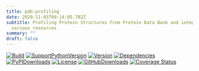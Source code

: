 ```yaml
---
title: pdb-profiling
date: 2020-11-05T09:14:05.782Z
subtitle: Profiling Protein Structures from Protein Data Bank and integrate
  various resources
summary: ""
draft: false
---
```

[![Build](https://img.shields.io/travis/naturegeorge/pdb-profiling?style=flat-square&logo=travis)](https://github.com/naturegeorge/pdb-profiling)
[![SupportPythonVersion](https://img.shields.io/pypi/pyversions/pdb-profiling.svg?style=flat-square&logo=python)](https://pypi.org/project/pdb-profiling/)
[![Version](https://img.shields.io/pypi/v/pdb-profiling?style=flat-square&logo=PYPI)](https://github.com/naturegeorge/pdb-profiling/blob/master/pdb_profiling/__init__.py)
[![Dependencies](https://img.shields.io/librariesio/github/NatureGeorge/pdb-profiling?style=flat-square&logo=PYPI)](https://github.com/naturegeorge/pdb-profiling/blob/master/setup.py)
[![PyPIDownloads](https://img.shields.io/pypi/dm/pdb-profiling.svg?style=flat-square&logo=PYPI)](https://pypi.org/project/pdb-profiling/)
[![License](https://img.shields.io/badge/License-MIT-blue.svg?style=flat-square&logo=github)](https://github.com/naturegeorge/pdb-profiling/blob/master/LICENSE)
[![GitHubDownloads](https://img.shields.io/github/downloads/NatureGeorge/pdb-profiling/total?style=flat-square&logo=github)](https://github.com/NatureGeorge/pdb-profiling/releases/)
[![Coverage Status](https://img.shields.io/coveralls/github/NatureGeorge/pdb-profiling?style=flat-square&logo=coveralls)](https://coveralls.io/github/NatureGeorge/pdb-profiling?branch=master)

